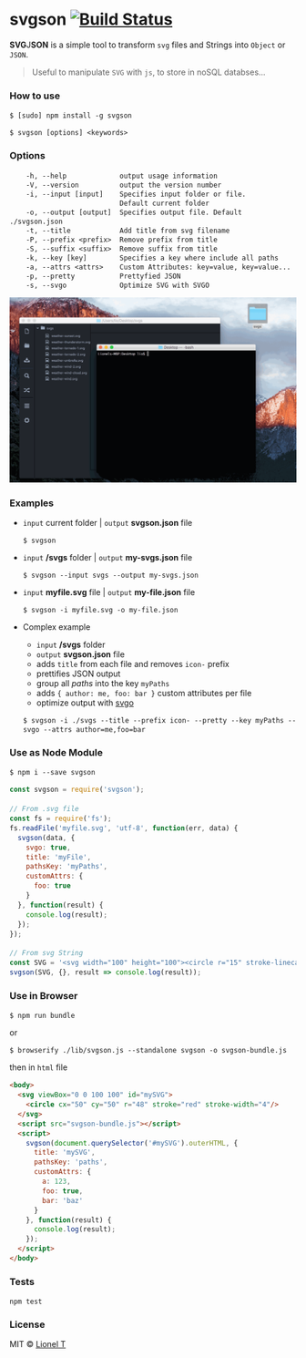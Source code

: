 # svgson [![Build Status](https://travis-ci.org/elrumordelaluz/svgson.svg?branch=master)](https://travis-ci.org/elrumordelaluz/svgson)

**SVG**J**SON** is a simple tool to transform `svg` files and Strings into `Object` or `JSON`.

> Useful to manipulate `SVG` with `js`, to store in noSQL databses...

### How to use

```
$ [sudo] npm install -g svgson
```

```
$ svgson [options] <keywords>
```

### Options

```
    -h, --help             output usage information
    -V, --version          output the version number
    -i, --input [input]    Specifies input folder or file.
                           Default current folder
    -o, --output [output]  Specifies output file. Default ./svgson.json
    -t, --title            Add title from svg filename
    -P, --prefix <prefix>  Remove prefix from title
    -S, --suffix <suffix>  Remove suffix from title
    -k, --key [key]        Specifies a key where include all paths
    -a, --attrs <attrs>    Custom Attributes: key=value, key=value...
    -p, --pretty           Prettyfied JSON
    -s, --svgo             Optimize SVG with SVGO
```

![](example.gif)

### Examples

- `input` current folder | `output` **svgson.json** file

  ```
  $ svgson
  ```

- `input` **/svgs** folder | `output` **my-svgs.json** file

  ```
  $ svgson --input svgs --output my-svgs.json
  ```

- `input` **myfile.svg** file | `output` **my-file.json** file

  ```
  $ svgson -i myfile.svg -o my-file.json
  ```

- Complex example
  - `input` **/svgs** folder
  - `output` **svgson.json** file
  - adds `title` from each file and removes `icon-` prefix
  - prettifies JSON output
  - group all _paths_ into the key `myPaths`
  - adds `{ author: me, foo: bar }` custom attributes per file
  - optimize output with [svgo](https://github.com/svg/svgo)

  ```
  $ svgson -i ./svgs --title --prefix icon- --pretty --key myPaths --svgo --attrs author=me,foo=bar
  ```

### Use as Node Module

```
$ npm i --save svgson
```

```js
const svgson = require('svgson');

// From .svg file
const fs = require('fs');
fs.readFile('myfile.svg', 'utf-8', function(err, data) {
  svgson(data, {
    svgo: true,
    title: 'myFile',
    pathsKey: 'myPaths',
    customAttrs: {
      foo: true
    }
  }, function(result) {
    console.log(result);
  });
});

// From svg String
const SVG = '<svg width="100" height="100"><circle r="15" stroke-linecap="round" /></svg>';
svgson(SVG, {}, result => console.log(result));

```

### Use in Browser

```
$ npm run bundle
```
or

```
$ browserify ./lib/svgson.js --standalone svgson -o svgson-bundle.js
```
then in `html` file

```html
<body>
  <svg viewBox="0 0 100 100" id="mySVG">
  	<circle cx="50" cy="50" r="48" stroke="red" stroke-width="4"/>
  </svg>
  <script src="svgson-bundle.js"></script>
  <script>
    svgson(document.querySelector('#mySVG').outerHTML, {
      title: 'mySVG',
      pathsKey: 'paths',
      customAttrs: {
        a: 123,
        foo: true,
        bar: 'baz'
      }
    }, function(result) {
      console.log(result);
    });
  </script>
</body>
```

### Tests
```
npm test
```

### License

MIT © [Lionel T](https://elrumordelaluz.com)
